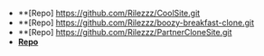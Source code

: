* **[Repo] https://github.com/Rilezzz/CoolSite.git
* **[Repo] https://github.com/Rilezzz/boozy-breakfast-clone.git
* **[Repo] https://github.com/Rilezzz/PartnerCloneSite.git
* **[Repo](https://github.com/Rilezzz/<ASSIGNMENT_REPO>)**
